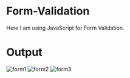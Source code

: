 # Form-Validation
Here I am using JavaScript for Form Validation.
# Output
![form1](https://github.com/Sajid-Faizi/Form-Validation/assets/91935303/b09a3579-878f-4a0f-aed4-84244060a0bd)
![form2](https://github.com/Sajid-Faizi/Form-Validation/assets/91935303/bd065f9c-e10f-4431-bedf-210e0d3d9153)
![form3](https://github.com/Sajid-Faizi/Form-Validation/assets/91935303/f4ba0f0e-4ae7-4caf-ab4c-e0291f7ebde4)
